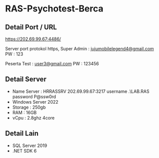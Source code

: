 # RAS-Psychotest-Berca

## Detail Port / URL 
https://202.69.99.67:4486/

Server port protokol https,
Super Admin :  jujumobilelegend4@gmail.com
PW : 123

Peserta Test : user3@gmail.com
PW : 123456

## Detail Server 
- Name Server :
  HRRASSRV     202.69.99.67:3217
  username         .\LAB.RAS
  password         P@ssw0rd
- Windows Server 2022
- Storage : 250gb
- RAM : 16GB
- vCpu : 2.8ghz 4core

## Detail Lain 
- SQL Server 2019
- .NET SDK 6
